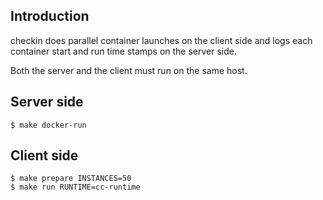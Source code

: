## Introduction

checkin does parallel container launches on the client side
and logs each container start and run time stamps on the server side.

Both the server and the client must run on the same host.

## Server side

`$ make docker-run`

## Client side

```
$ make prepare INSTANCES=50
$ make run RUNTIME=cc-runtime
```
